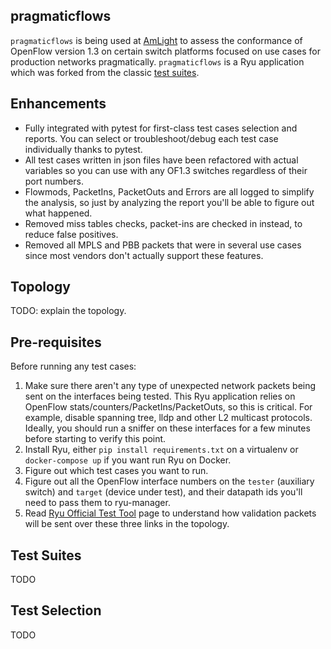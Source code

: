 ## pragmaticflows

`pragmaticflows` is being used at [AmLight](https://www.amlight.net) to assess the conformance of OpenFlow version 1.3 on certain switch platforms focused on use cases for production networks pragmatically. `pragmaticflows` is a Ryu application which was forked from the classic [test suites](https://github.com/osrg/ryu/tree/master/ryu/tests/switch/of13).

## Enhancements

- Fully integrated with pytest for first-class test cases selection and reports. You can select or troubleshoot/debug each test case individually thanks to pytest.
- All test cases written in json files have been refactored with actual variables so you can use with any OF1.3 switches regardless of their port numbers.
- Flowmods, PacketIns, PacketOuts and Errors are all logged to simplify the analysis, so just by analyzing the report you'll be able to figure out what happened.
- Removed miss tables checks, packet-ins are checked in instead, to reduce false positives.
- Removed all MPLS and PBB packets that were in several use cases since most vendors don't actually support these features.

## Topology

TODO: explain the topology.

## Pre-requisites

Before running any test cases:

1. Make sure there aren't any type of unexpected network packets being sent on the interfaces being tested. This Ryu application relies on OpenFlow stats/counters/PacketIns/PacketOuts, so this is critical. For example, disable spanning tree, lldp and other L2 multicast protocols. Ideally, you should run a sniffer on these interfaces for a few minutes before starting to verify this point.
2. Install Ryu, either `pip install requirements.txt` on a virtualenv or `docker-compose up` if you want run Ryu on Docker.
3. Figure out which test cases you want to run.
4. Figure out all the OpenFlow interface numbers on the `tester` (auxiliary switch) and `target` (device under test), and their datapath ids you'll need to pass them to ryu-manager.
5. Read [Ryu Official Test Tool](http://https://osrg.github.io/ryu-book/en/html/switch_test_tool.html#reference-transfer-path-of-the-applied-packet) page to understand how validation packets will be sent over these three links in the topology.

## Test Suites

TODO

## Test Selection

TODO

